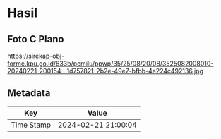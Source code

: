 # Hasil

## Foto C Plano

https://sirekap-obj-formc.kpu.go.id/633b/pemilu/ppwp/35/25/08/20/08/3525082008010-20240221-200154--1d757821-2b2e-49e7-bfbb-4e224c492136.jpg


## Metadata

| Key        | Value               |
| ---------- | ------------------- |
| Time Stamp | 2024-02-21 21:00:04 |



